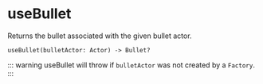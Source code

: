 # useBullet

Returns the bullet associated with the given bullet actor.

```luau
useBullet(bulletActor: Actor) -> Bullet?
```

::: warning
useBullet will throw if `bulletActor` was not created by a `Factory`.
:::
